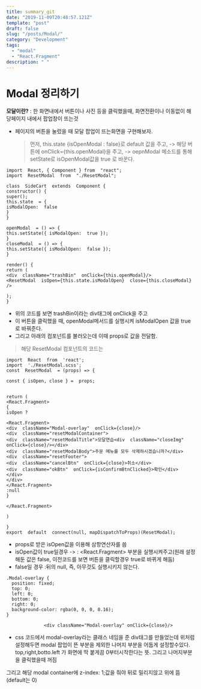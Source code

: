 ```yaml
---
title: summary_git 
date: "2019-11-09T20:48:57.121Z"
template: "post"
draft: false
slug: "/posts/Modal/"
category: "Development"
tags:
  - "modal"
  - "React.Fragment"
description: " "
---
```

# Modal 정리하기

**모달이란?** : 한 화면내에서 버튼이나 사진 등을 클릭했을때, 화면전환이나 이동없이 해당페이지 내에서 팝업창이 뜨는것

- 페이지의 버튼을 눌렀을 때 모달 팝업이 뜨는화면을 구현해보자.
    > 먼저, this.state {isOpenModal : false}로 default 값을 주고,
     ->   해당 버튼에 onClick={this.openModal}을 주고, 
     ->   oepnModal 메소드를 통해 setState로 isOpenModal값을 true 로 바꾼다. 
	
~~~
import  React, { Component } from  "react";
import  ResetModal  from  "./ResetModal";

class  SideCart  extends  Component {
constructor() {
super();
this.state  = {
isModalOpen:  false
}
}

openModal  = () => {
this.setState({ isModalOpen:  true });
}
closeModal  = () => {
this.setState({ isModalOpen:  false });
}

render() {
return (
<div  className="trashBin"  onClick={this.openModal}/>
<ResetModal  isOpen={this.state.isModalOpen}  close={this.closeModal}  />

);
}
~~~
- 위의 코드를 보면 trashBin이라는 div태그에 onClick을 주고 
- 이 버튼을 클릭했을 때, openModal메서드를 실행시켜 isModalOpen 값을 true로 바꿔준다.  
-  그리고 아래의 <ResetModal > 컴포넌트를 불러오는데 이때 props로 값을 전달함.

 >해당 ResetModal 컴포넌트의 코드는

~~~
import  React  from  'react';
import  './ResetModal.scss';
const  ResetModal  = (props) => {

const { isOpen, close } =  props;


return (
<React.Fragment>
{
isOpen ?

<React.Fragment>
<div  className="Modal-overlay"  onClick={close}/>
<div  className="resetModalContainer">
<div  className="resetModalTitle">모달연습<div  className="closeImg"  onClick={close}/></div>
<div  className="resetModalBody">주문 메뉴를 모두 삭제하시겠습니까?</div>
<div  className="resetFooter">
<div  className="cancelBtn"  onClick={close}>취소</div>
<div  className="okBtn"  onClick={isConfirmBtnClicked}>확인</div>
</div>
</div>
</React.Fragment>
:null
}

</React.Fragment>

)

}
export  default  connect(null, mapDispatchToProps)(ResetModal);
~~~


- props로 받은 isOpen값을 이용해 삼항연산자를 씀 
- isOpen값이 true일경우 -> :  <React.Fragment> 부분을 실행시켜주고(원래 설정해둔 값은 false, 이전코드를 보면 버튼을 클릭할경우 true로 바뀌게 해둠)
-  false일 경우 :뒤의 null, 즉, 아무것도 실행시키지 않는다.  

~~~
.Modal-overlay {
  position: fixed;
  top: 0;
  left: 0;
  bottom: 0;
  right: 0;
  background-color: rgba(0, 0, 0, 0.16);
}
~~~
~~~
              <div className="Modal-overlay" onClick={close}/>

~~~

- css 코드에서 modal-overlay라는 클래스 네임을 준 div태그를 만들었는데
위처럼 설정해두면 modal 팝업이 뜬 부분을 제외한 나머지 부분을 어둡게 설정할수있다.
top,right,botto.left 가 화면에 딱 붙게끔 0부터시작한다는 뜻.
그리고 나머지부분을 클릭했을때 꺼짐


그리고 해당 modal container에 z-index: 1;값을 줘야 뒤로 밀리지않고 위에 뜸(default는 0)




